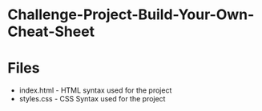 ﻿# Challenge-Project-Build-Your-Own-Cheat-Sheet

# Files
* index.html - HTML syntax used for the project
* styles.css - CSS Syntax used for the project
